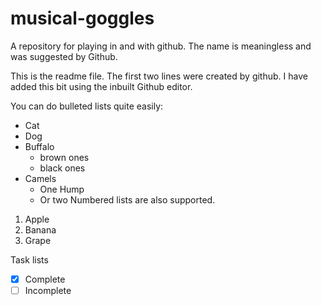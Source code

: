 # musical-goggles
A repository for playing in and with github. The name is meaningless and was suggested by Github.

This is the readme file. The first two lines were created by github. I have added this bit using the inbuilt Github editor.

You can do bulleted lists quite easily:
- Cat
- Dog
- Buffalo
    - brown ones
    - black ones
- Camels
    - One Hump
    - Or two
Numbered lists are also supported.
1) Apple
1) Banana
1) Grape


Task lists
- [x] Complete
- [ ] Incomplete
